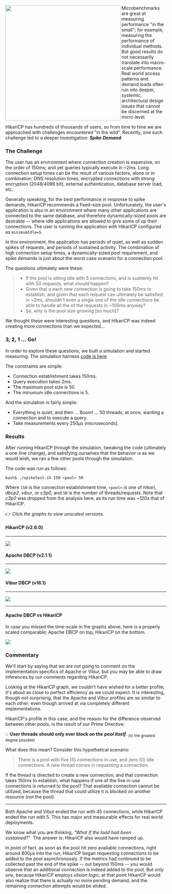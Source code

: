 <img width="360" align="left" src="https://github.com/brettwooldridge/HikariCP/wiki/welcome-to-the-jungle.jpg">
Microbenchmarks are great at measuring performance "in the small"; for example, measuring the performance of individual methods. But good results do not necessarily translate into macro-scale performance.  Real world access patterns and demand loads often run into deeper, systemic, architectural design issues that cannot be discerned at the micro level.

HikariCP has hundreds of thousands of users, so from time to time we are approached with challenges encountered "in the wild".  Recently, one such challenge led to a deeper investigation: ***Spike Demand***.

### The Challenge
The user has an environment where connection creation is expensive, on the order of 150ms; and yet queries typically execute in ~2ms.  Long connection setup times can be the result of various factors, alone or in combination: DNS resolution times, encrypted connections with strong encryption (2048/4096 bit), external authentication, database server load, etc.

Generally speaking, for the best performance in response to spike demands, HikariCP recommends a fixed-size pool. Unfortunately, the user's application is also in an environment where many other applications are connected to the same database, and therefore dynamically-sized pools are desirable -- where idle applications are allowed to give some of up their connections.  The user is running the application with HikariCP configured as ``minimumIdle=5``.

In this environment, the application has periods of quiet, as well as sudden spikes of requests, and periods of sustained activity.  The combination of high connection setup times, a dynamically-sized pool requirement, and spike demands is just about the worst case scenario for a connection pool.

The questions ultimately were these:

> * If the pool is sitting idle with 5 connections, and is suddenly hit with 50 requests, what should happen?
> * Given that a each new connection is going to take 150ms to establish, and given that each request can ultimately be satisfied in ~2ms, shouldn't even a single one of the idle connections be able to handle all the of the requests in ~100ms anyway?
> * So, why is the pool size growing [so much]?

We thought these were interesting questions, and HikariCP was indeed creating more connections than we expected...

### 3, 2, 1 ... Go!
In order to explore these questions, we built a simulation and started measuring.  The simulation harness [code is here](https://github.com/brettwooldridge/HikariCP-benchmark/blob/master/src/test/java/com/zaxxer/hikari/benchmark/SpikeLoadTest.java).

The constraints are simple:
 * Connection establishment takes 150ms.
 * Query execution takes 2ms.
 * The maximum pool size is 50.
 * The minumum idle connections is 5.

And the simulation is fairly simple:
 * Everything is quiet, and then ... Boom! ... 50 threads, at once, wanting a connection and to execute a query.
 * Take measurements every 250μs (microseconds).

### Results
After running HikariCP through the simulation, tweaking the code (ultimately a one-line change), and satisfying ourselves that the behavior is as we would wish, we ran a few other pools through the simulation.

The code was run as follows:
```
bash$ ./spiketest.sh 150 <pool> 50
```
Where ``150`` is the connection establishment time, ``<pool>`` is one of *hikari*, *dbcp2*, *vibur*, or *c3p0*, and ``50`` is the number of threads/requests.  Note that *c3p0* was dropped from the analysis here, as its run time was ~120x that of HikariCP.

👉 *Click the graphs to view unscaled versions.*

#### HikariCP (v2.6.0)

--------------------
[![](https://github.com/brettwooldridge/HikariCP/wiki/Hikari-Spike.png)](https://github.com/brettwooldridge/HikariCP/wiki/Hikari-Spike.png)

#### Apache DBCP (v2.1.1)

--------------------
[![](https://github.com/brettwooldridge/HikariCP/wiki/DBCP2-Spike.png)](https://github.com/brettwooldridge/HikariCP/wiki/DBCP2-Spike.png)

#### Vibur DBCP (v16.1)

--------------------
[![](https://github.com/brettwooldridge/HikariCP/wiki/Vibur-Spike.png)](https://github.com/brettwooldridge/HikariCP/wiki/Vibur-Spike.png)

--------------------
#### Apache DBCP vs HikariCP
In case you missed the time-scale in the graphs above, here is a properly scaled comparable; Apache DBCP on top, HikariCP on the bottom.

[![](https://github.com/brettwooldridge/HikariCP/wiki/Spike-Compare.png)](https://github.com/brettwooldridge/HikariCP/wiki/Spike-Compare.png)

### Commentary
We'll start by saying that we are not going to comment on the implementation specifics of Apache or Vibur, but you may be able to draw inferences by our comments regarding HikariCP.

Looking at the HikariCP graph, we couldn't have wished for a better profile; it's about as close to perfect efficiency as we could expect.  It is interesting, though not surprising, that the Apache and Vibur profiles are so similar to each other; even though arrived at via completely different implementations.

HikariCP's profile in this case, and the reason for the difference observed between other pools, is the result of our Prime Directive:

💡 **User threads should only ever block on the** ***pool itself***. <sub>(to the greatest degree possible)</sub>

What does this mean?  Consider this hypothetical scenario:

> There is a pool with five (5) connections in use, and zero (0) idle connections. A new thread comes in requesting a connection.

If the thread is directed to create a new connection, and that connection takes 150ms to establish, what happens if one of the five in-use connections is returned to the pool?  That available connection cannot be utilized, because the thread that could utilize it is blocked on another resource (not the pool).

---------------------
Both Apache and Vibur ended the run with 45 connections, while HikariCP ended the run with 5.  This has major and measurable effects for real world deployments.

We know what you are thinking, *"What if the load had been sustained?"*&nbsp;&nbsp;The answer is: HikariCP also would have ramped up.

In point of fact, as soon as the pool hit zero available connections, right around 800μs into the run, HikariCP began requesting connections to be added to the pool asynchronously.  If the metrics had continued to be collected past the end of the spike -- out beyond 150ms -- you would observe that an additional connection is indeed added to the pool.  But *only one*, because HikariCP employs *elision logic*; at that point HikariCP would also realize that there is actually no more pending demand, and the remaining connection attempts would be elided.
